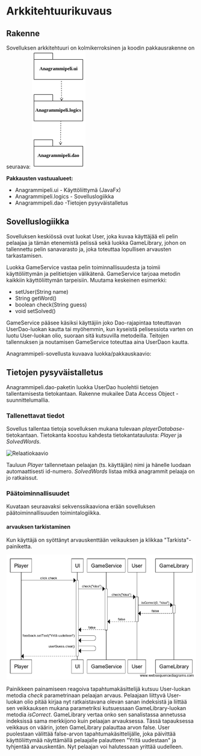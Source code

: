 # Arkkitehtuurikuvaus

## Rakenne

Sovelluksen arkkitehtuuri on kolmikerroksinen ja koodin pakkausrakenne on seuraava:
![Pakkausrakenne](https://github.com/sinikala/ot-harjoitustyo/blob/master/dokumentaatio/Pakettirakenne.png)

**Pakkausten vastuualueet:**
* Anagrammipeli.ui - Käyttöliittymä (JavaFx)
* Anagrammipeli.logics - Sovelluslogiikka
* Anagrammipeli.dao -Tietojen pysyväistalletus


## Sovelluslogiikka
Sovelluksen keskiössä ovat luokat User, joka kuvaa käyttäjää eli pelin pelaajaa ja tämän etenemistä pelissä sekä luokka  GameLibrary, johon on tallennettu pelin sanavarasto ja, joka toteuttaa lopullisen arvausten tarkastamisen.

Luokka GameService vastaa pelin toiminnallisuudesta ja toimii käyttöliittymän ja pelitietojen välikätenä.
GameService tarjoaa metodin kaikkiin käyttöliittymän tarpeisiin. Muutama keskeinen esimerkki:
* setUser(String name)
* String getWord()
* boolean check(String guess)
* void setSolved()

GameService pääsee käsiksi käyttäjiin joko Dao-rajapintaa toteuttavan UserDao-luokan kautta tai myöhemmin, kun kyseistä pelisessiota varten on luotu User-luokan olio, suoraan sitä kutsuvilla metodeilla. Teitojen tallennuksen ja noutamisen GameService toteuttaa aina UserDaon kautta.


Anagrammipeli-sovellusta kuvaava luokka/pakkauskaavio:

## Tietojen pysyväistalletus
Anagrammipeli.dao-paketin luokka UserDao huolehtii tietojen tallentamisesta tietokantaan. Rakenne mukailee Data Access Object -suunnittelumallia.

### Tallenettavat tiedot
Sovellus tallentaa tietoja sovelluksen mukana tulevaan *playerDatabase*-tietokantaan. Tietokanta koostuu kahdesta tietokantataulusta: *Player* ja *SolvedWords*.

![Relaatiokaavio](http://yuml.me/a6146445.jpg)

Tauluun *Player* tallennetaan pelaajan (ts. käyttäjän) nimi ja hänelle luodaan automaattisesti id-numero. *SolvedWords* listaa mitkä anagrammit pelaaja on jo ratkaissut.


### Päätoiminnallisuudet
Kuvataan seuraavaksi sekvenssikaaviona erään sovelluksen päätoiminnallisuuden toimintalogiikka.

#### arvauksen tarkistaminen
Kun käyttäjä on syöttänyt arvauskenttään veikauksen ja klikkaa "Tarkista"-painiketta.

![Tarkistus-false](https://github.com/sinikala/ot-harjoitustyo/blob/master/dokumentaatio/Tarkistus-false.png)

Painikkeen painamiseen reagoiva tapahtumakäsittelijä kutsuu User-luokan metodia _check_ parametrinaan pelaajan arvaus. Pelaajaan liittyvä User-luokan olio pitää kirjaa nyt ratkaistavana olevan sanan indeksistä ja liittää sen veikkauksen mukana parametriksi kutsuessaan GameLibrary-luokan metodia _isCorrect_. GameLibrary vertaa onko sen sanalistassa annetussa indeksissä sama merkkijono kuin pelaajan arvauksessa. Tässä tapauksessa veikkaus on väärin, joten GameLibrary palauttaa arvon false. User puolestaan välittää false-arvon tapahtumakäsittelijälle, joka päivittää käyttöliittymää näyttämällä pelaajalle palautteen "Yritä uudestaan" ja tyhjentää arvauskentän. Nyt pelaajan voi halutessaan yrittää uudelleen.  
